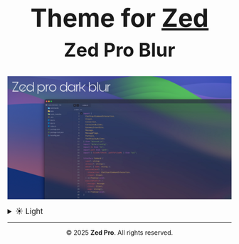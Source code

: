 <!-- TITRE PRINCIPAL -->
<h1 align="center" style="font-size: 4em; margin-bottom: 0.2em;">
  Theme for <a href="https://zed.dev/" target="_blank">Zed</a>
</h1>

<!-- SOUS-TITRE -->
<h2 align="center" style="font-size: 3em; margin-top: 0;">
  Zed Pro Blur
</h2>

<!-- IMAGE PRINCIPALE -->
<p align="center" style="margin-top: 1em;">
  <img src="Zed-pro_blur/assets/zed-pro-dark_blur.png" alt="Zed Pro Dark Preview" width="800"/>
</p>

<!-- APERÇU SECONDAIRE -->
<details>
  <summary style="font-size: 1.2em;">☀️ Light</summary>
  <p align="center" style="margin-top: 1em;">
    <em>Coming soon...</em>
  </p>
</details>

<!-- FOOTER -->
<hr>
<p align="center" style="margin-top: 1em;">
  © 2025 <strong>Zed Pro</strong>. All rights reserved.
</p>
